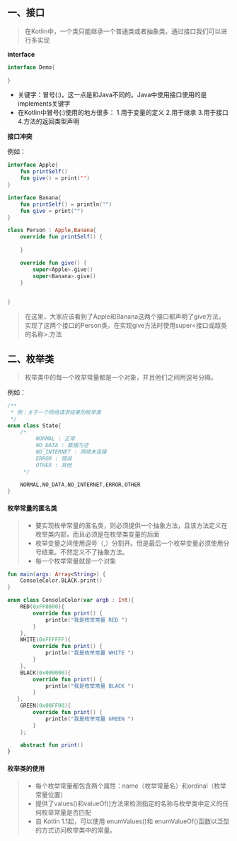## 一、接口
> 在Kotlin中，一个类只能继承一个普通类或者抽象类。通过接口我们可以进行多实现

**interface**

```kotlin
interface Demo{
    
}
```
- 关键字：冒号(:)，这一点是和Java不同的。Java中使用接口使用的是implements关键字
- 在Kotlin中冒号(:)使用的地方很多：
1.用于变量的定义
2.用于继承
3.用于接口
4.方法的返回类型声明



**接口冲突**

例如：

```kotlin
interface Apple{
    fun printSelf()
    fun give() = print('')
}

interface Banana{
    fun printSelf() = println("")
    fun give = print("")
}

class Person : Apple,Banana{
    override fun printSelf() {
        
    }

    override fun give() {
        super<Apple>.give()
        super<Banana>.give()
    }
    

}
```
> 在这里，大家应该看到了Apple和Banana这两个接口都声明了give方法，实现了这两个接口的Person类，在实现give方法时使用super<接口或超类的名称>.方法


## 二、枚举类

> 枚举类中的每一个枚举常量都是一个对象，并且他们之间用逗号分隔。

例如：
```kotlin
/**
 * 例：关于一个网络请求结果的枚举类
 */
enum class State{
    /*
         NORMAL : 正常
         NO_DATA : 数据为空
         NO_INTERNET : 网络未连接
         ERROR : 错误
         OTHER : 其他
     */

    NORMAL,NO_DATA,NO_INTERNET,ERROR,OTHER
}
```

#### 枚举常量的匿名类

> - 要实现枚举常量的匿名类，则必须提供一个抽象方法，且该方法定义在枚举类内部，而且必须是在枚举类变量的后面
> - 枚举变量之间使用逗号（,）分割开。但是最后一个枚举变量必须使用分号结束。不然定义不了抽象方法。
> - 每一个枚举常量就是一个对象

```kotlin
fun main(args: Array<String>) {
    ConsoleColor.BLACK.print()
}

enum class ConsoleColor(var argb : Int){
    RED(0xFF0000){
        override fun print() {
            println("我是枚举常量 RED ")
        }
    },
    WHITE(0xFFFFFF){
        override fun print() {
            println("我是枚举常量 WHITE ")
        }
    },
    BLACK(0x000000){
        override fun print() {
            println("我是枚举常量 BLACK ")
        }
   },
    GREEN(0x00FF00){
        override fun print() {
            println("我是枚举常量 GREEN ")
        }
    };

    abstract fun print()
}
```

#### 枚举类的使用
> - 每个枚举常量都包含两个属性：name（枚举常量名）和ordinal（枚举常量位置）
> - 提供了values()和valueOf()方法来检测指定的名称与枚举类中定义的任何枚举常量是否匹配
> - 自 Kotlin 1.1起，可以使用 enumValues<T>()和 enumValueOf<T>()函数以泛型的方式访问枚举类中的常量。